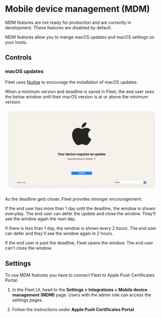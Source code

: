 # Mobile device management (MDM)

MDM features are not ready for production and are currently in development. These features are disabled by default.

MDM features allow you to mange macOS updates and macOS settings on your hosts.

## Controls

### macOS updates

Fleet uses [Nudge](https://github.com/macadmins/nudge) to encourage the installation of macOS updates.

When a minimum version and deadline is saved in Fleet, the end user sees the below window until their macOS version is at or above the minimum version.

![Fleet's architecture diagram](https://raw.githubusercontent.com/fleetdm/fleet/main/docs/images/nudge-window.png)

As the deadline gets closer, Fleet provides stronger encouragement.

If the end user has more than 1 day until the deadline, the window is shown everyday. The end user can defer the update and close the window. They’ll see the window again the next day.

If there is less than 1 day, the window is shown every 2 hours. The end user can defer and they'll see the window again in 2 hours.

If the end user is past the deadline, Fleet opens the window. The end user can't close the window.

## Settings

To use MDM features you have to connect Fleet to Apple Push Certificates Portal:

1. In the Fleet UI, head to the **Settings > Integrations > Mobile device management (MDM)** page. Users with the admin role can access the settings pages.

2. Follow the instructions under **Apple Push Certificates Portal**.

<meta name="pageOrderInSection" value="1500">
